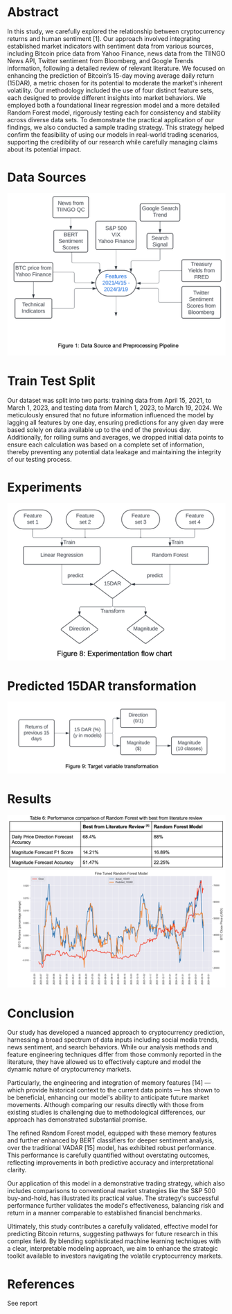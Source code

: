 # Abstract
In this study, we carefully explored the relationship between cryptocurrency returns and human sentiment [1]. Our approach involved integrating established market indicators with sentiment data from various sources, including Bitcoin price data from Yahoo Finance, news data from the TIINGO News API, Twitter sentiment from Bloomberg, and Google Trends information, following a detailed review of relevant literature. We focused on enhancing the prediction of Bitcoin’s 15-day moving average daily return (15DAR), a metric chosen for its potential to moderate the market's inherent volatility. Our methodology included the use of four distinct feature sets, each designed to provide different insights into market behaviors. We employed both a foundational linear regression model and a more detailed Random Forest model, rigorously testing each for consistency and stability across diverse data sets. To demonstrate the practical application of our findings, we also conducted a sample trading strategy. This strategy helped confirm the feasibility of using our models in real-world trading scenarios, supporting the credibility of our research while carefully managing claims about its potential impact.

# Data Sources
![alt text](image.png)

# Train Test Split
Our dataset was split into two parts: training data from April 15, 2021, to March 1, 2023, and testing data from March 1, 2023, to March 19, 2024. We meticulously ensured that no future information influenced the model by lagging all features by one day, ensuring predictions for any given day were based solely on data available up to the end of the previous day. Additionally, for rolling sums and averages, we dropped initial data points to ensure each calculation was based on a complete set of information, thereby preventing any potential data leakage and maintaining the integrity of our testing process.

# Experiments
![alt text](image-1.png)

# Predicted 15DAR transformation
![alt text](image-2.png)

# Results
![alt text](image-3.png)
![alt text](image-4.png)

# Conclusion
Our study has developed a nuanced approach to cryptocurrency prediction, harnessing a broad spectrum of data inputs including social media trends, news sentiment, and search behaviors. While our analysis methods and feature engineering techniques differ from those commonly reported in the literature, they have allowed us to effectively capture and model the dynamic nature of cryptocurrency markets.

Particularly, the engineering and integration of memory features [14] — which provide historical context to the current data points — has shown to be beneficial, enhancing our model's ability to anticipate future market movements. Although comparing our results directly with those from existing studies is challenging due to methodological differences, our approach has demonstrated substantial promise.

The refined Random Forest model, equipped with these memory features and further enhanced by BERT classifiers for deeper sentiment analysis, over the traditional VADAR [15] model, has exhibited robust performance. This performance is carefully quantified without overstating outcomes, reflecting improvements in both predictive accuracy and interpretational clarity.

Our application of this model in a demonstrative trading strategy, which also includes comparisons to conventional market strategies like the S&P 500 buy-and-hold, has illustrated its practical value. The strategy's successful performance further validates the model's effectiveness, balancing risk and return in a manner comparable to established financial benchmarks.

Ultimately, this study contributes a carefully validated, effective model for predicting Bitcoin returns, suggesting pathways for future research in this complex field. By blending sophisticated machine learning techniques with a clear, interpretable modeling approach, we aim to enhance the strategic toolkit available to investors navigating the volatile cryptocurrency markets.


# References
See report 